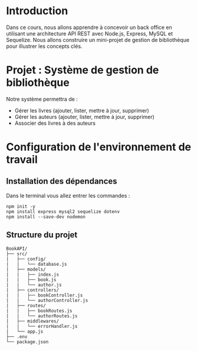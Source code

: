 # Introduction
Dans ce cours, nous allons apprendre à concevoir un back office en utilisant une architecture API REST avec Node.js, Express, MySQL et Sequelize. Nous allons construire un mini-projet de gestion de bibliothèque pour illustrer les concepts clés.

# Projet : Système de gestion de bibliothèque
Notre système permettra de :
* Gérer les livres (ajouter, lister, mettre à jour, supprimer)
* Gérer les auteurs (ajouter, lister, mettre à jour, supprimer)
* Associer des livres à des auteurs

# Configuration de l'environnement de travail
## Installation des dépendances
Dans le terminal vous allez entrer les commandes :
```
npm init -y
npm install express mysql2 sequelize dotenv
npm install --save-dev nodemon
```

## Structure du projet
```
BookAPI/
├── src/
|   ├── config/
|   |   └── database.js
|   ├── models/
|   |   ├── index.js
|   |   ├── book.js
|   |   └── author.js
|   ├── controllers/
|   |   ├── bookController.js
|   |   └── authorController.js
|   ├── routes/
|   |   ├── bookRoutes.js
|   |   └── authorRoutes.js
|   ├── middlewares/
|   |   └── errorHandler.js
|   └── app.js
├── .env
└── package.json
```

